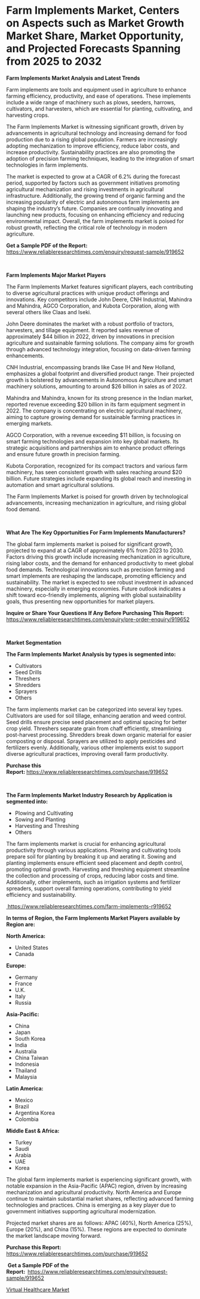 <p><h1>Farm Implements Market, Centers on Aspects such as Market Growth Market Share, Market Opportunity, and Projected Forecasts Spanning from 2025 to 2032</h1></p><p><strong>Farm Implements Market Analysis and Latest Trends</strong></p>
<p><p>Farm implements are tools and equipment used in agriculture to enhance farming efficiency, productivity, and ease of operations. These implements include a wide range of machinery such as plows, seeders, harrows, cultivators, and harvesters, which are essential for planting, cultivating, and harvesting crops.</p><p>The Farm Implements Market is witnessing significant growth, driven by advancements in agricultural technology and increasing demand for food production due to a rising global population. Farmers are increasingly adopting mechanization to improve efficiency, reduce labor costs, and increase productivity. Sustainability practices are also promoting the adoption of precision farming techniques, leading to the integration of smart technologies in farm implements.</p><p>The market is expected to grow at a CAGR of 6.2% during the forecast period, supported by factors such as government initiatives promoting agricultural mechanization and rising investments in agricultural infrastructure. Additionally, the growing trend of organic farming and the increasing popularity of electric and autonomous farm implements are shaping the industry’s future. Companies are continually innovating and launching new products, focusing on enhancing efficiency and reducing environmental impact. Overall, the farm implements market is poised for robust growth, reflecting the critical role of technology in modern agriculture.</p></p>
<p><strong>Get a Sample PDF of the Report:&nbsp;</strong> <a href="https://www.reliableresearchtimes.com/enquiry/request-sample/919652?utm_campaign=2117&utm_medium=2&utm_source=Github&utm_content=ia&utm_term=07032025&utm_id=farm-implements">https://www.reliableresearchtimes.com/enquiry/request-sample/919652</a></p>
<p>&nbsp;</p>
<p><strong>Farm Implements Major Market Players</strong></p>
<p><p>The Farm Implements Market features significant players, each contributing to diverse agricultural practices with unique product offerings and innovations. Key competitors include John Deere, CNH Industrial, Mahindra and Mahindra, AGCO Corporation, and Kubota Corporation, along with several others like Claas and Iseki.</p><p>John Deere dominates the market with a robust portfolio of tractors, harvesters, and tillage equipment. It reported sales revenue of approximately $44 billion in 2022, driven by innovations in precision agriculture and sustainable farming solutions. The company aims for growth through advanced technology integration, focusing on data-driven farming enhancements.</p><p>CNH Industrial, encompassing brands like Case IH and New Holland, emphasizes a global footprint and diversified product range. Their projected growth is bolstered by advancements in Autonomous Agriculture and smart machinery solutions, amounting to around $26 billion in sales as of 2022.</p><p>Mahindra and Mahindra, known for its strong presence in the Indian market, reported revenue exceeding $20 billion in its farm equipment segment in 2022. The company is concentrating on electric agricultural machinery, aiming to capture growing demand for sustainable farming practices in emerging markets.</p><p>AGCO Corporation, with a revenue exceeding $11 billion, is focusing on smart farming technologies and expansion into key global markets. Its strategic acquisitions and partnerships aim to enhance product offerings and ensure future growth in precision farming.</p><p>Kubota Corporation, recognized for its compact tractors and various farm machinery, has seen consistent growth with sales reaching around $20 billion. Future strategies include expanding its global reach and investing in automation and smart agricultural solutions.</p><p>The Farm Implements Market is poised for growth driven by technological advancements, increasing mechanization in agriculture, and rising global food demand.</p></p>
<p>&nbsp;</p>
<p><strong>What Are The Key Opportunities For Farm Implements Manufacturers?</strong></p>
<p><p>The global farm implements market is poised for significant growth, projected to expand at a CAGR of approximately 6% from 2023 to 2030. Factors driving this growth include increasing mechanization in agriculture, rising labor costs, and the demand for enhanced productivity to meet global food demands. Technological innovations such as precision farming and smart implements are reshaping the landscape, promoting efficiency and sustainability. The market is expected to see robust investment in advanced machinery, especially in emerging economies. Future outlook indicates a shift toward eco-friendly implements, aligning with global sustainability goals, thus presenting new opportunities for market players.</p></p>
<p><strong>Inquire or Share Your Questions If Any Before Purchasing This Report:</strong> <a href="https://www.reliableresearchtimes.com/enquiry/pre-order-enquiry/919652?utm_campaign=2117&utm_medium=2&utm_source=Github&utm_content=ia&utm_term=07032025&utm_id=farm-implements">https://www.reliableresearchtimes.com/enquiry/pre-order-enquiry/919652</a></p>
<p>&nbsp;</p>
<p><strong>Market Segmentation</strong></p>
<p><strong>The Farm Implements Market Analysis by types is segmented into:</strong></p>
<p><ul><li>Cultivators</li><li>Seed Drills</li><li>Threshers</li><li>Shredders</li><li>Sprayers</li><li>Others</li></ul></p>
<p><p>The farm implements market can be categorized into several key types. Cultivators are used for soil tillage, enhancing aeration and weed control. Seed drills ensure precise seed placement and optimal spacing for better crop yield. Threshers separate grain from chaff efficiently, streamlining post-harvest processing. Shredders break down organic material for easier composting or disposal. Sprayers are utilized to apply pesticides and fertilizers evenly. Additionally, various other implements exist to support diverse agricultural practices, improving overall farm productivity.</p></p>
<p><strong>Purchase this Report:&nbsp;</strong><a href="https://www.reliableresearchtimes.com/purchase/919652?utm_campaign=2117&utm_medium=2&utm_source=Github&utm_content=ia&utm_term=07032025&utm_id=farm-implements">https://www.reliableresearchtimes.com/purchase/919652</a></p>
<p>&nbsp;</p>
<p><strong>The Farm Implements Market Industry Research by Application is segmented into:</strong></p>
<p><ul><li>Plowing and Cultivating</li><li>Sowing and Planting</li><li>Harvesting and Threshing</li><li>Others</li></ul></p>
<p><p>The farm implements market is crucial for enhancing agricultural productivity through various applications. Plowing and cultivating tools prepare soil for planting by breaking it up and aerating it. Sowing and planting implements ensure efficient seed placement and depth control, promoting optimal growth. Harvesting and threshing equipment streamline the collection and processing of crops, reducing labor costs and time. Additionally, other implements, such as irrigation systems and fertilizer spreaders, support overall farming operations, contributing to yield efficiency and sustainability.</p></p>
<p><a href="https://www.reliableresearchtimes.com/farm-implements-r919652?utm_campaign=2117&utm_medium=2&utm_source=Github&utm_content=ia&utm_term=07032025&utm_id=farm-implements">&nbsp;https://www.reliableresearchtimes.com/farm-implements-r919652</a></p>
<p><strong>In terms of Region, the Farm Implements Market Players available by Region are:</strong></p>
<p>
    <p> <strong> North America: </strong>
        <ul>
            <li>United States</li>
            <li>Canada</li>
        </ul>
        </p> 
    <p> <strong> Europe: </strong>
        <ul>
            <li>Germany</li>
            <li>France</li>
            <li>U.K.</li>
            <li>Italy</li>
            <li>Russia</li>
        </ul>
        </p> 
    <p> <strong> Asia-Pacific: </strong>
        <ul>
            <li>China</li>
            <li>Japan</li>
            <li>South Korea</li>
            <li>India</li>
            <li>Australia</li>
            <li>China Taiwan</li>
            <li>Indonesia</li>
            <li>Thailand</li>
            <li>Malaysia</li>
        </ul>
        </p> 
    <p> <strong> Latin America: </strong>
        <ul>
            <li>Mexico</li>
            <li>Brazil</li>
            <li>Argentina Korea</li>
            <li>Colombia</li>
        </ul>
        </p> 
    <p> <strong> Middle East & Africa: </strong>
        <ul>
            <li>Turkey</li>
            <li>Saudi</li>
            <li>Arabia</li>
            <li>UAE</li>
            <li>Korea</li>
        </ul>
    </p>
    </p>
<p><p>The global farm implements market is experiencing significant growth, with notable expansion in the Asia-Pacific (APAC) region, driven by increasing mechanization and agricultural productivity. North America and Europe continue to maintain substantial market shares, reflecting advanced farming technologies and practices. China is emerging as a key player due to government initiatives supporting agricultural modernization. </p><p>Projected market shares are as follows: APAC (40%), North America (25%), Europe (20%), and China (15%). These regions are expected to dominate the market landscape moving forward.</p></p>
<p><strong>Purchase this Report: </strong><a href="https://www.reliableresearchtimes.com/purchase/919652?utm_campaign=2117&utm_medium=2&utm_source=Github&utm_content=ia&utm_term=07032025&utm_id=farm-implements">https://www.reliableresearchtimes.com/purchase/919652</a></p>
<p>&nbsp;<strong>Get a Sample PDF of the Report:&nbsp;&nbsp;</strong><a href="https://www.reliableresearchtimes.com/enquiry/request-sample/919652?utm_campaign=2117&utm_medium=2&utm_source=Github&utm_content=ia&utm_term=07032025&utm_id=farm-implements">https://www.reliableresearchtimes.com/enquiry/request-sample/919652</a></p>
<p><strong></strong></p>
<p><p><a href="https://github.com/nathandecarvalho/Market-Research-Report-List-6/blob/main/virtual-healthcare-market.md?utm_campaign=2117&utm_medium=2&utm_source=Github&utm_content=ia&utm_term=07032025&utm_id=farm-implements">Virtual Healthcare Market</a></p></p>
